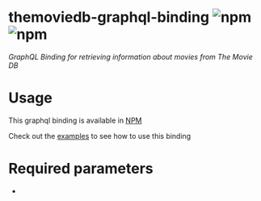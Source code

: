 # themoviedb-graphql-binding ![npm](https://img.shields.io/npm/v/themoviedb-graphql-binding.svg) ![npm](https://img.shields.io/npm/dt/themoviedb-graphql-binding.svg)


*GraphQL Binding for retrieving information about movies from The Movie DB*

# Usage

This graphql binding is available in [NPM](https://www.npmjs.com/package/themoviedb-graphql-binding)

Check out the [examples](example) to see how to use this binding

# Required parameters
- 
